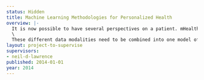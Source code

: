 ```yaml
---
status: Hidden
title: Machine Learning Methodologies for Personalized Health
overview: |-
  It is now possible to have several perspectives on a patient. mHealth provides information derived from mobile phones. Full genotyping of patients is becoming affordable, providing information about genetic background. The phenotype of disease is becoming better characterised than ever before. Techniques such as transcriptome analysis allow a highly detailed characterization of the state of a tissue. Finally the UK government’s midata initiative (and similar initiatives elsewhere) may eventually allow patients to provide information about their consumer spending habits as well as social network behaviour.\
  \
  These different data modalities need to be combined into one model of the patients well being. There are major challenges with doing this: models need to be applied across millions of patients and for any given patient many information modalities will be missing. Addressing data of this type requires new machine learning methodologies. This project will focus on combining data from different modalities within the same probabilistic model.
layout: project-to-supervise
supervisors:
- neil-d-lawrence
published: 2014-01-01
year: 2014
---
```

